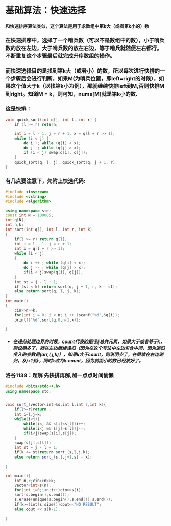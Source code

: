 # 基础算法：快速选择

#### 和快速排序算法类似，这个算法是用于求数组中第k大（或者第k小的）数

### 在快速排序中，选择了一个哨兵数（可以不是数组中的数），小于哨兵数的放在左边，大于哨兵数的放在右边，等于哨兵就随便左右都行。不断重复这个步骤最后就完成升序数组的操作。

### 而快速选择目的是找到第k大（或者小）的数，所以每次进行快排的一个步骤后会进行判断，如果M(为哨兵位置，即left=right的时候），如果这个值大于k（以找第k小为例），那就继续快排left到M,否则快排M到right。知道M = k，则可知，nums[M]就是第k小的数.

### 这是快排：

``````c++
void quick_sort(int q[], int l, int r) {
    if (l >= r) return;

    int i = l - 1, j = r + 1, x = q[l + r >> 1];
    while (i < j) {
        do i++; while (q[i] < x);
        do j--; while (q[j] > x);
        if (i < j) swap(q[i], q[j]);
    }
    quick_sort(q, l, j), quick_sort(q, j + 1, r);
}

``````

### 有几点要注意下，先附上快选代码:

``````c++
#include <iostream>
#include <cstring>
#include <algorithm>

using namespace std;
const int N = 100005;
int q[N];
int n,k;
int sort(int q[], int l, int r, int k)
{
    if(l >= r) return q[l];
    int i = l - 1, j = r + 1;
    int x = q[l + r >> 1];
    while (i < j)
    {
        do i ++ ; while (q[i] < x);
        do j -- ; while (q[j] > x);
        if(i < j)swap(q[i], q[j]);
    }
    int st = j - l + 1;
    if (st < k) return sort(q, j + 1, r, k - st);
    else return sort(q, l, j, k);
}
int main()
{
    cin>>n>>k;
    for(int i = 0; i < n; i ++ )scanf("%d",&q[i]);
    printf("%d",sort(q,0,n-1,k));
    
}
``````

- ##### 在递归处理边界的时候，count代表的是l到j总共元素，如果大于或者等于k，则说明多了，就在左边继续递归（因为在这个写法中左边包含中间，因为递归传入的参数是(arr,l,j,k)），如果k大于count，则说明少了，在继续在右边递归，从j+1到r，同时k改为k-count，因为前面小的数已经放好了。

### 	洛谷1138：题解 先快排再解,加一点点时间偷懒

``````c++
#include <bits/stdc++.h>
using namespace std;


void sort_(vector<int>&s,int l,int r,int k){
    if(l>=r)return ;
    int i=l,j=k;
    while(i<j){
        while(i<j && s[i]<s[l])i++;
        while(i<j && s[j]>s[l])j--;
        if(i<j)swap(s[i],s[j]);
    }
    swap(s[j],s[l]);
    int st = j - l + 1;
    if(k <= st)return sort_(s,l,j,k);
    else return sort_(s,l,j+1,st - k);
    
}

int main(){
    int n,k;cin>>n>>k;
    vector<int>s(n);
    for(int i=0;i<n;i++)cin>>s[i];
    sort(s.begin(),s.end());
    s.erase(unique(s.begin(),s.end()),s.end());
    if(k>=(int)s.size())cout<<"NO RESULT";
    else cout << s[k-1];
    
}

``````

